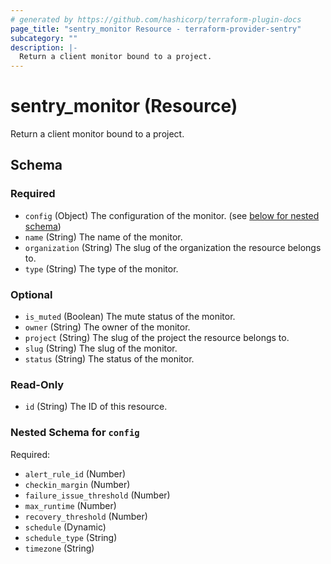 ```yaml
---
# generated by https://github.com/hashicorp/terraform-plugin-docs
page_title: "sentry_monitor Resource - terraform-provider-sentry"
subcategory: ""
description: |-
  Return a client monitor bound to a project.
---
```


# sentry_monitor (Resource)

Return a client monitor bound to a project.



<!-- schema generated by tfplugindocs -->
## Schema

### Required

- `config` (Object) The configuration of the monitor. (see [below for nested schema](#nestedatt--config))
- `name` (String) The name of the monitor.
- `organization` (String) The slug of the organization the resource belongs to.
- `type` (String) The type of the monitor.

### Optional

- `is_muted` (Boolean) The mute status of the monitor.
- `owner` (String) The owner of the monitor.
- `project` (String) The slug of the project the resource belongs to.
- `slug` (String) The slug of the monitor.
- `status` (String) The status of the monitor.

### Read-Only

- `id` (String) The ID of this resource.

<a id="nestedatt--config"></a>
### Nested Schema for `config`

Required:

- `alert_rule_id` (Number)
- `checkin_margin` (Number)
- `failure_issue_threshold` (Number)
- `max_runtime` (Number)
- `recovery_threshold` (Number)
- `schedule` (Dynamic)
- `schedule_type` (String)
- `timezone` (String)

